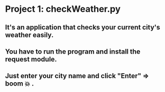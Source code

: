 # Project 1: checkWeather.py
 ## It's an application that checks your current city's weather easily.
 ## You have to run the program and install the request module.
 ## Just enter your city name and click "Enter" => boom 💥 .
